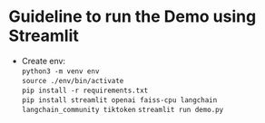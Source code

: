 # Guideline to run the Demo using Streamlit

* Create env:  
    ```python3 -m venv env```   
    ```source ./env/bin/activate```  
    ```pip install -r requirements.txt```  
    ```pip install streamlit openai faiss-cpu langchain langchain_community tiktoken``` 
    ```streamlit run demo.py```  
